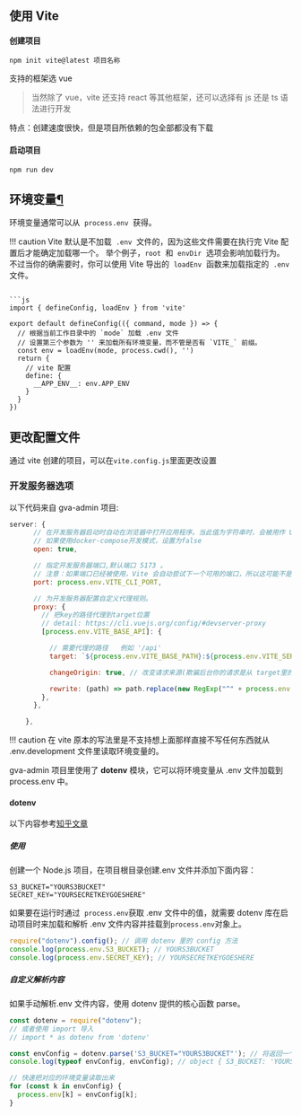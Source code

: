 ## 使用 Vite

#### 创建项目

```sh
npm init vite@latest 项目名称
```

支持的框架选 vue

> 当然除了 vue，vite 还支持 react 等其他框架，还可以选择有 js 还是 ts 语法进行开发

特点：创建速度很快，但是项目所依赖的包全部都没有下载

#### 启动项目

```
npm run dev
```

## 环境变量[¶](https://cn.vitejs.dev/config/#environment-variables)

环境变量通常可以从  `process.env`  获得。

!!! caution
  Vite 默认是不加载  `.env`  文件的，因为这些文件需要在执行完 Vite 配置后才能确定加载哪一个。
  举个例子，`root`  和  `envDir`  选项会影响加载行为。不过当你的确需要时，你可以使用 Vite 导出的  `loadEnv`  函数来加载指定的  `.env`  文件。

````

```js
import { defineConfig, loadEnv } from 'vite'

export default defineConfig(({ command, mode }) => {
  // 根据当前工作目录中的 `mode` 加载 .env 文件
  // 设置第三个参数为 '' 来加载所有环境变量，而不管是否有 `VITE_` 前缀。
  const env = loadEnv(mode, process.cwd(), '')
  return {
    // vite 配置
    define: {
      __APP_ENV__: env.APP_ENV
    }
  }
})
````

## 更改配置文件

通过 vite 创建的项目，可以在`vite.config.js`里面更改设置

### 开发服务器选项

以下代码来自 gva-admin 项目:

```js
server: {
      // 在开发服务器启动时自动在浏览器中打开应用程序。当此值为字符串时，会被用作 URL 的路径名。
      // 如果使用docker-compose开发模式，设置为false
      open: true,

      // 指定开发服务器端口,默认端口 5173 。
      // 注意：如果端口已经被使用，Vite 会自动尝试下一个可用的端口，所以这可能不是开发服务器最终监听的实际端口。
      port: process.env.VITE_CLI_PORT,

      // 为开发服务器配置自定义代理规则。
      proxy: {
        // 把key的路径代理到target位置
        // detail: https://cli.vuejs.org/config/#devserver-proxy
        [process.env.VITE_BASE_API]: {

          // 需要代理的路径   例如 '/api'
          target: `${process.env.VITE_BASE_PATH}:${process.env.VITE_SERVER_PORT}/`, // 代理到 目标路径

          changeOrigin: true, // 改变请求来源(欺骗后台你的请求是从 target里的目标路径 发出的)

          rewrite: (path) => path.replace(new RegExp("^" + process.env.VITE_BASE_API), ""),
        },
      },

    },
```

!!! caution
  在 vite 原本的写法里是不支持想上面那样直接不写任何东西就从 .env.development 文件里读取环境变量的。

  gva-admin 项目里使用了 **dotenv** 模块，它可以将环境变量从 .env 文件加载到 process.env 中。


#### dotenv

以下内容参考[知乎文章](https://zhuanlan.zhihu.com/p/520510298)

##### 使用

创建一个 Node.js 项目，在项目根目录创建.env 文件并添加下面内容：

```genshitext
S3_BUCKET="YOURS3BUCKET"
SECRET_KEY="YOURSECRETKEYGOESHERE"
```

如果要在运行时通过  `process.env`获取 .env 文件中的值，就需要 dotenv 库在启动项目时来加载和解析 .env 文件内容并挂载到`process.env`对象上。

```js
require("dotenv").config(); // 调用 dotenv 里的 config 方法
console.log(process.env.S3_BUCKET); // YOURS3BUCKET
console.log(process.env.SECRET_KEY); // YOURSECRETKEYGOESHERE
```

##### 自定义解析内容

如果手动解析.env 文件内容，使用 dotenv 提供的核心函数 parse。

```js
const dotenv = require("dotenv");
// 或者使用 import 导入
// import * as dotenv from 'dotenv'

const envConfig = dotenv.parse('S3_BUCKET="YOURS3BUCKET"'); // 将返回一个对象
console.log(typeof envConfig, envConfig); // object { S3_BUCKET: 'YOURS3BUCKET' }

// 快速把对应的环境变量读取出来
for (const k in envConfig) {
  process.env[k] = envConfig[k];
}
```
